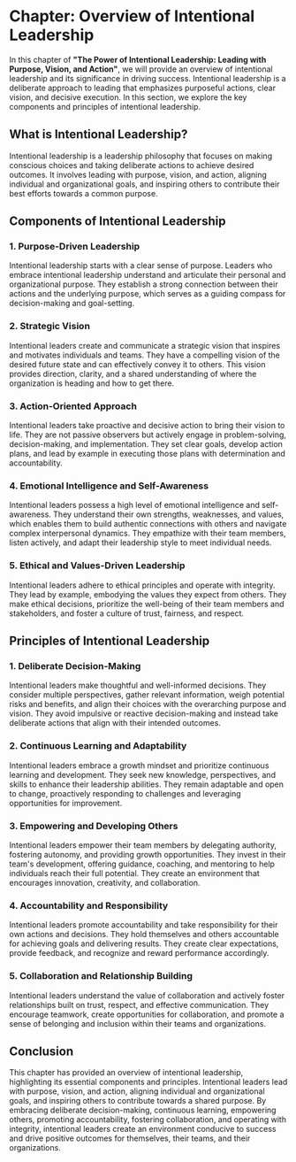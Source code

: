 Chapter: Overview of Intentional Leadership
===========================================

In this chapter of **"The Power of Intentional Leadership: Leading with Purpose, Vision, and Action"**, we will provide an overview of intentional leadership and its significance in driving success. Intentional leadership is a deliberate approach to leading that emphasizes purposeful actions, clear vision, and decisive execution. In this section, we explore the key components and principles of intentional leadership.

**What is Intentional Leadership?**
-----------------------------------

Intentional leadership is a leadership philosophy that focuses on making conscious choices and taking deliberate actions to achieve desired outcomes. It involves leading with purpose, vision, and action, aligning individual and organizational goals, and inspiring others to contribute their best efforts towards a common purpose.

**Components of Intentional Leadership**
----------------------------------------

### 1. Purpose-Driven Leadership

Intentional leadership starts with a clear sense of purpose. Leaders who embrace intentional leadership understand and articulate their personal and organizational purpose. They establish a strong connection between their actions and the underlying purpose, which serves as a guiding compass for decision-making and goal-setting.

### 2. Strategic Vision

Intentional leaders create and communicate a strategic vision that inspires and motivates individuals and teams. They have a compelling vision of the desired future state and can effectively convey it to others. This vision provides direction, clarity, and a shared understanding of where the organization is heading and how to get there.

### 3. Action-Oriented Approach

Intentional leaders take proactive and decisive action to bring their vision to life. They are not passive observers but actively engage in problem-solving, decision-making, and implementation. They set clear goals, develop action plans, and lead by example in executing those plans with determination and accountability.

### 4. Emotional Intelligence and Self-Awareness

Intentional leaders possess a high level of emotional intelligence and self-awareness. They understand their own strengths, weaknesses, and values, which enables them to build authentic connections with others and navigate complex interpersonal dynamics. They empathize with their team members, listen actively, and adapt their leadership style to meet individual needs.

### 5. Ethical and Values-Driven Leadership

Intentional leaders adhere to ethical principles and operate with integrity. They lead by example, embodying the values they expect from others. They make ethical decisions, prioritize the well-being of their team members and stakeholders, and foster a culture of trust, fairness, and respect.

**Principles of Intentional Leadership**
----------------------------------------

### 1. Deliberate Decision-Making

Intentional leaders make thoughtful and well-informed decisions. They consider multiple perspectives, gather relevant information, weigh potential risks and benefits, and align their choices with the overarching purpose and vision. They avoid impulsive or reactive decision-making and instead take deliberate actions that align with their intended outcomes.

### 2. Continuous Learning and Adaptability

Intentional leaders embrace a growth mindset and prioritize continuous learning and development. They seek new knowledge, perspectives, and skills to enhance their leadership abilities. They remain adaptable and open to change, proactively responding to challenges and leveraging opportunities for improvement.

### 3. Empowering and Developing Others

Intentional leaders empower their team members by delegating authority, fostering autonomy, and providing growth opportunities. They invest in their team's development, offering guidance, coaching, and mentoring to help individuals reach their full potential. They create an environment that encourages innovation, creativity, and collaboration.

### 4. Accountability and Responsibility

Intentional leaders promote accountability and take responsibility for their own actions and decisions. They hold themselves and others accountable for achieving goals and delivering results. They create clear expectations, provide feedback, and recognize and reward performance accordingly.

### 5. Collaboration and Relationship Building

Intentional leaders understand the value of collaboration and actively foster relationships built on trust, respect, and effective communication. They encourage teamwork, create opportunities for collaboration, and promote a sense of belonging and inclusion within their teams and organizations.

**Conclusion**
--------------

This chapter has provided an overview of intentional leadership, highlighting its essential components and principles. Intentional leaders lead with purpose, vision, and action, aligning individual and organizational goals, and inspiring others to contribute towards a shared purpose. By embracing deliberate decision-making, continuous learning, empowering others, promoting accountability, fostering collaboration, and operating with integrity, intentional leaders create an environment conducive to success and drive positive outcomes for themselves, their teams, and their organizations.

